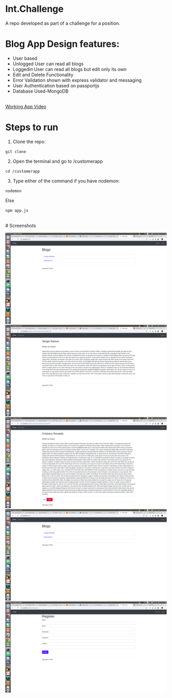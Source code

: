 # Int.Challenge
A repo developed as part of a challenge for a position.


# Blog App Design features:

<ul>
<li>User based</li>
<li>Unlogged User can read all blogs</li>
<li>Loggedin User can read all blogs but edit only its own</li>
<li>Edit and Delete Functionality</li>
<li>Error Validation shown with express validator and messaging</li>
<li>User Authentication based on passportjs</li>
<li>Database Used-MongoDB</li>
</ul>
<br>
<a href="https://drive.google.com/open?id=1auTESvgGf_fqVSEIR72dy9LL5zMymNHM" target="_blank">Working App Video</a>
<br>

# Steps to run

1. Clone the repo:
```
git clone
```
2. Open the terminal and go to /customerapp
```
cd /customerapp
```
3. Type either of the command
  if you have nodemon:
  ```
  nodemon
  ```
  Else
  ```
  npm app.js
  ```

 
<br>
# Screenshots
<br>

![alt text](https://raw.githubusercontent.com/20Aditya/Int.Challenge/master/customerapp/screenshots/ss.png)
<br>
![alt text](https://raw.githubusercontent.com/20Aditya/Int.Challenge/master/customerapp/screenshots/ss1.png)
<br>
![alt text](https://raw.githubusercontent.com/20Aditya/Int.Challenge/master/customerapp/screenshots/ss2.png)
<br>
![alt text](https://raw.githubusercontent.com/20Aditya/Int.Challenge/master/customerapp/screenshots/ss3.png)
<br>
![alt text](https://raw.githubusercontent.com/20Aditya/Int.Challenge/master/customerapp/screenshots/ss4.png)


